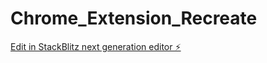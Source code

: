 # Chrome_Extension_Recreate

[Edit in StackBlitz next generation editor ⚡️](https://stackblitz.com/~/github.com/adrita50/Chrome_Extension_Recreate)